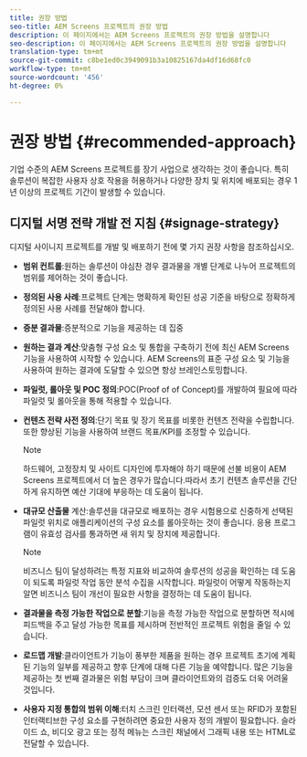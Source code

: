 ```yaml
---
title: 권장 방법
seo-title: AEM Screens 프로젝트의 권장 방법
description: 이 페이지에서는 AEM Screens 프로젝트의 권장 방법을 설명합니다
seo-description: 이 페이지에서는 AEM Screens 프로젝트의 권장 방법을 설명합니다
translation-type: tm+mt
source-git-commit: c8be1ed0c3949091b3a10825167da4df16d68fc0
workflow-type: tm+mt
source-wordcount: '456'
ht-degree: 0%

---
```



# 권장 방법 {#recommended-approach}

기업 수준의 AEM Screens 프로젝트를 장기 사업으로 생각하는 것이 좋습니다. 특히 솔루션이 복잡한 사용자 상호 작용을 허용하거나 다양한 장치 및 위치에 배포되는 경우 1년 이상의 프로젝트 기간이 발생할 수 있습니다.

## 디지털 서명 전략 개발 전 지침 {#signage-strategy}

디지털 사이니지 프로젝트를 개발 및 배포하기 전에 몇 가지 권장 사항을 참조하십시오.

* **범위 컨트롤**:원하는 솔루션이 야심찬 경우 결과물을 개별 단계로 나누어 프로젝트의 범위를 제어하는 것이 좋습니다.

* **정의된 사용 사례**:프로젝트 단계는 명확하게 확인된 성공 기준을 바탕으로 정확하게 정의된 사용 사례를 전달해야 합니다.

* **증분 결과물**:증분적으로 기능을 제공하는 데 집중

* **원하는 결과 계산**:맞춤형 구성 요소 및 통합을 구축하기 전에 최신 AEM Screens 기능을 사용하여 시작할 수 있습니다. AEM Screens의 표준 구성 요소 및 기능을 사용하여 원하는 결과에 도달할 수 있으면 항상 브레인스토밍합니다.

* **파일럿, 롤아웃 및 POC 정의**:POC(Proof of of Concept)를 개발하여 필요에 따라 파일럿 및 롤아웃을 통해 적용할 수 있습니다.

* **컨텐츠 전략 사전 정의**:단기 목표 및 장기 목표를 비롯한 컨텐츠 전략을 수립합니다. 또한 향상된 기능을 사용하여 브랜드 목표/KPI를 조정할 수 있습니다.

   >[!NOTE]
   >
   > 하드웨어, 고정장치 및 사이트 디자인에 투자해야 하기 때문에 선불 비용이 AEM Screens 프로젝트에서 더 높은 경우가 많습니다.따라서 초기 컨텐츠 솔루션을 간단하게 유지하면 예산 기대에 부응하는 데 도움이 됩니다.

* **대규모 산출물** 계산:솔루션을 대규모로 배포하는 경우 시험용으로 신중하게 선택된 파일럿 위치로 애플리케이션의 구성 요소를 롤아웃하는 것이 좋습니다. 응용 프로그램이 유효성 검사를 통과하면 새 위치 및 장치에 제공합니다.

   >[!NOTE]
   >
   > 비즈니스 팀이 달성하려는 특정 지표와 비교하여 솔루션의 성공을 확인하는 데 도움이 되도록 파일럿 작업 동안 분석 수집을 시작합니다. 파일럿이 어떻게 작동하는지 알면 비즈니스 팀이 개선이 필요한 사항을 결정하는 데 도움이 됩니다.

* **결과물을 측정 가능한 작업으로 분할**:기능을 측정 가능한 작업으로 분할하면 적시에 피드백을 주고 달성 가능한 목표를 제시하며 전반적인 프로젝트 위험을 줄일 수 있습니다.

* **로드맵 개발**:클라이언트가 기능이 풍부한 제품을 원하는 경우 프로젝트 초기에 계획된 기능의 일부를 제공하고 향후 단계에 대해 다른 기능을 예약합니다. 많은 기능을 제공하는 첫 번째 결과물은 위험 부담이 크며 클라이언트와의 검증도 더욱 어려울 것입니다.

* **사용자 지정 통합의 범위 이해**:터치 스크린 인터랙션, 모션 센서 또는 RFID가 포함된 인터랙티브한 구성 요소를 구현하려면 중요한 사용자 정의 개발이 필요합니다. 슬라이드 쇼, 비디오 광고 또는 정적 메뉴는 스크린 채널에서 그래픽 내용 또는 HTML로 전달할 수 있습니다.

